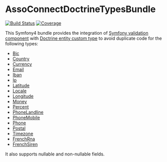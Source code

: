 # AssoConnectDoctrineTypesBundle

[![Build Status](https://travis-ci.org/assoconnect/doctrine-validator-bundle.svg?branch=master)](https://travis-ci.org/assoconnect/doctrine-validator-bundle)
[![Coverage](https://sonarcloud.io/api/project_badges/measure?project=assoconnect_doctrine-validator-bundle&metric=coverage)](https://sonarcloud.io/dashboard?id=assoconnect_doctrine-validator-bundle)

This Symfony4 bundle provides the integration of [Symfony validation component](https://symfony.com/doc/current/validation.html) with [Doctrine entity custom type](https://www.doctrine-project.org/projects/doctrine-orm/en/2.6/cookbook/custom-mapping-types.html) to avoid duplicate code for the following types:
- [Bic](/src/Doctrine/DBAL/Types/BicType.php)
- [Country](/src/Doctrine/DBAL/Types/CountryType.php)
- [Currency](/src/Doctrine/DBAL/Types/CurrencyType.php)
- [Email](/src/Doctrine/DBAL/Types/EmailType.php)
- [Iban](/src/Doctrine/DBAL/Types/IbanType.php)
- [Ip](/src/Doctrine/DBAL/Types/IpType.php)
- [Latitude](/src/Doctrine/DBAL/Types/LatitudeType.php)
- [Locale](/src/Doctrine/DBAL/Types/LocaleType.php)
- [Longitude](/src/Doctrine/DBAL/Types/LongitudeType.php)
- [Money](/src/Doctrine/DBAL/Types/MoneyType.php)
- [Percent](/src/Doctrine/DBAL/Types/PercentType.php)
- [PhoneLandline](/src/Doctrine/DBAL/Types/PhoneLandlineType.php)
- [PhoneMobile](/src/Doctrine/DBAL/Types/PhoneMobileType.php)
- [Phone](/src/Doctrine/DBAL/Types/PhoneType.php)
- [Postal](/src/Doctrine/DBAL/Types/PostalType.php)
- [Timezone](/src/Doctrine/DBAL/Types/TimezoneType.php)
- [FrenchRna](/src/Doctrine/DBAL/Types/FrenchRnaType.php)
- [FrenchSiren](/src/Doctrine/DBAL/Types/FrenchSirenType.php)

It also supports nullable and non-nullable fields.
